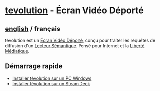 # [tevolution](../README.md) - Écran Vidéo Déporté

## [english](../../tevolution/README.md) / français

tévolution est un [Écran Vidéo Déporté](https://omega.gg/about/RemoteVideoScreen/fr), conçu pour
traiter les requêtes de diffusion d'un [Lecteur Sémantique](https://omega.gg/about/SemanticPlayer/fr).
Pensé pour Internet et la [Liberté Médiatique](https://omega.gg/about/MotionFreedom/fr).

## Démarrage rapide

- [Installer tévolution sur un PC Windows](install/windows.md)
- [Installer tévolution sur un Steam Deck](install/steamDeck.md)

